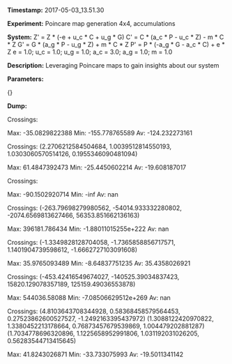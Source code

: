 **Timestamp:** 2017-05-03_13.51.30

**Experiment:** Poincare map generation 4x4, accumulations

**System:**
Z' = Z * (-e + u_c * C + u_g * G) 
C' = C * (a_c * P - u_c * Z) - m * C * Z 
G' = G * (a_g * P - u_g * Z) + m * C * Z 
P' = P * (-a_g * G - a_c * C) + e * Z 
e = 1.0; u_c = 1.0; u_g = 1.0; a_c = 3.0; a_g = 1.0; m = 1.0

**Description:** Leveraging Poincare maps to gain insights about our system

**Parameters:**

{}

**Dump:**



Crossings:

Max:
-35.0829822388
Min:
-155.778765589
Av:
-124.232273161


Crossings:
(2.2706212584504684, 1.0039512814550193, 1.0303060570514126, 0.1955346090481094)

Max:
61.4847392473
Min:
-25.4450602214
Av:
-19.608187017


Crossings:

Max:
-90.1502920714
Min:
-inf
Av:
nan


Crossings:
(-263.79698279980562, -54014.933332280802, -2074.6569813627466, 56353.851662136163)

Max:
396181.786434
Min:
-1.88011015255e+222
Av:
nan


Crossings:
(-1.3349828128704058, -1.7365858856717571, 1.1401904739598612, -1.6662727103091608)

Max:
35.9765093489
Min:
-8.64837751235
Av:
35.4358026921


Crossings:
(-453.42416549674027, -140525.39034837423, 15820.129078357189, 125159.49036553878)

Max:
544036.58088
Min:
-7.08506629512e+269
Av:
nan


Crossings:
(4.8103643708344928, 0.58368458579564453, 0.27523862600527527, -1.2492163395437972)
(1.3088122420970822, 1.3380452213178664, 0.76873457679539869, 1.004479202881287)
(1.7034778696320896, 1.1225658952991806, 1.031192031026205, 0.56283544713415645)

Max:
41.8243026871
Min:
-33.733075993
Av:
-19.5011341142